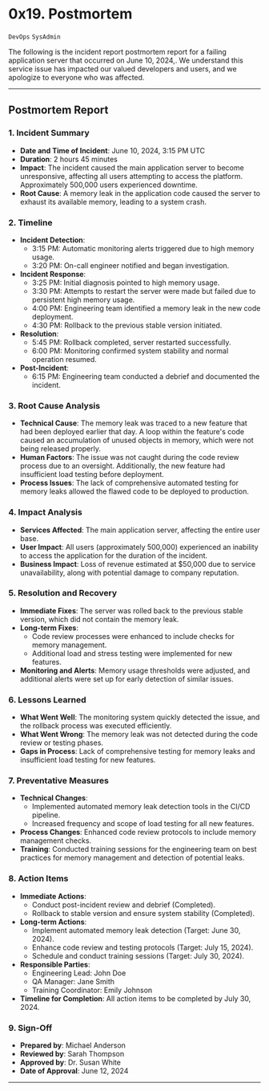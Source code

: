 #  0x19. Postmortem
``DevOps`` ``SysAdmin``

The following is the incident report postmortem report for a failing application server that occurred on  June 10, 2024,. We understand this service issue has impacted our valued developers and users, and we apologize to everyone who was affected.

---

## Postmortem Report

### 1. Incident Summary
- **Date and Time of Incident**: June 10, 2024, 3:15 PM UTC
- **Duration**: 2 hours 45 minutes
- **Impact**: The incident caused the main application server to become unresponsive, affecting all users attempting to access the platform. Approximately 500,000 users experienced downtime.
- **Root Cause**: A memory leak in the application code caused the server to exhaust its available memory, leading to a system crash.

### 2. Timeline
- **Incident Detection**: 
  - 3:15 PM: Automatic monitoring alerts triggered due to high memory usage.
  - 3:20 PM: On-call engineer notified and began investigation.
- **Incident Response**: 
  - 3:25 PM: Initial diagnosis pointed to high memory usage.
  - 3:30 PM: Attempts to restart the server were made but failed due to persistent high memory usage.
  - 4:00 PM: Engineering team identified a memory leak in the new code deployment.
  - 4:30 PM: Rollback to the previous stable version initiated.
- **Resolution**: 
  - 5:45 PM: Rollback completed, server restarted successfully.
  - 6:00 PM: Monitoring confirmed system stability and normal operation resumed.
- **Post-Incident**: 
  - 6:15 PM: Engineering team conducted a debrief and documented the incident.

### 3. Root Cause Analysis
- **Technical Cause**: The memory leak was traced to a new feature that had been deployed earlier that day. A loop within the feature's code caused an accumulation of unused objects in memory, which were not being released properly.
- **Human Factors**: The issue was not caught during the code review process due to an oversight. Additionally, the new feature had insufficient load testing before deployment.
- **Process Issues**: The lack of comprehensive automated testing for memory leaks allowed the flawed code to be deployed to production.

### 4. Impact Analysis
- **Services Affected**: The main application server, affecting the entire user base.
- **User Impact**: All users (approximately 500,000) experienced an inability to access the application for the duration of the incident.
- **Business Impact**: Loss of revenue estimated at $50,000 due to service unavailability, along with potential damage to company reputation.

### 5. Resolution and Recovery
- **Immediate Fixes**: The server was rolled back to the previous stable version, which did not contain the memory leak.
- **Long-term Fixes**: 
  - Code review processes were enhanced to include checks for memory management.
  - Additional load and stress testing were implemented for new features.
- **Monitoring and Alerts**: Memory usage thresholds were adjusted, and additional alerts were set up for early detection of similar issues.

### 6. Lessons Learned
- **What Went Well**: The monitoring system quickly detected the issue, and the rollback process was executed efficiently.
- **What Went Wrong**: The memory leak was not detected during the code review or testing phases.
- **Gaps in Process**: Lack of comprehensive testing for memory leaks and insufficient load testing for new features.

### 7. Preventative Measures
- **Technical Changes**: 
  - Implemented automated memory leak detection tools in the CI/CD pipeline.
  - Increased frequency and scope of load testing for all new features.
- **Process Changes**: Enhanced code review protocols to include memory management checks.
- **Training**: Conducted training sessions for the engineering team on best practices for memory management and detection of potential leaks.

### 8. Action Items
- **Immediate Actions**:
  - Conduct post-incident review and debrief (Completed).
  - Rollback to stable version and ensure system stability (Completed).
- **Long-term Actions**:
  - Implement automated memory leak detection (Target: June 30, 2024).
  - Enhance code review and testing protocols (Target: July 15, 2024).
  - Schedule and conduct training sessions (Target: July 30, 2024).
- **Responsible Parties**:
  - Engineering Lead: John Doe
  - QA Manager: Jane Smith
  - Training Coordinator: Emily Johnson
- **Timeline for Completion**: All action items to be completed by July 30, 2024.

### 9. Sign-Off
- **Prepared by**: Michael Anderson
- **Reviewed by**: Sarah Thompson
- **Approved by**: Dr. Susan White
- **Date of Approval**: June 12, 2024

---
